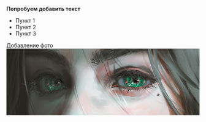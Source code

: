 **Попробуем добавить текст**

* Пункт 1
* Пункт 2
* Пункт 3

Добавление фото ![картинка.jpg](картинка.jpg)

